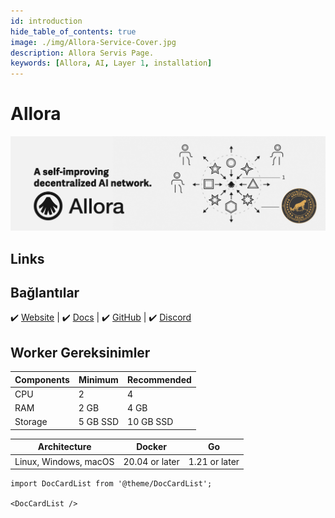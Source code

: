 ```yaml
---
id: introduction
hide_table_of_contents: true
image: ./img/Allora-Service-Cover.jpg
description: Allora Servis Page.
keywords: [Allora, AI, Layer 1, installation]
---
```

# Allora 

![Allora](./img/Allora-Service.jpg) 

## Links
## Bağlantılar
 ✔️ [Website](https://www.allora.network/) |
 ✔️ [Docs](https://docs.allora.network/) |
 ✔️ [GitHub](https://github.com/allora-network) |
 ✔️ [Discord](https://discord.gg/2NqGYRxPHQ)


## Worker Gereksinimler

| Components | Minimum | **Recommended** |
| ------------ | ------------ | ------------ |
| CPU |	2 | 4 |
| RAM	| 2 GB | 4 GB |
| Storage | 5 GB SSD | 10 GB SSD |

| Architecture | Docker | Go |
| ------------ | ------------ | ------------ | 
| Linux, Windows, macOS | 20.04 or later | 1.21 or later  |


```mdx-code-block
import DocCardList from '@theme/DocCardList';

<DocCardList />
```
